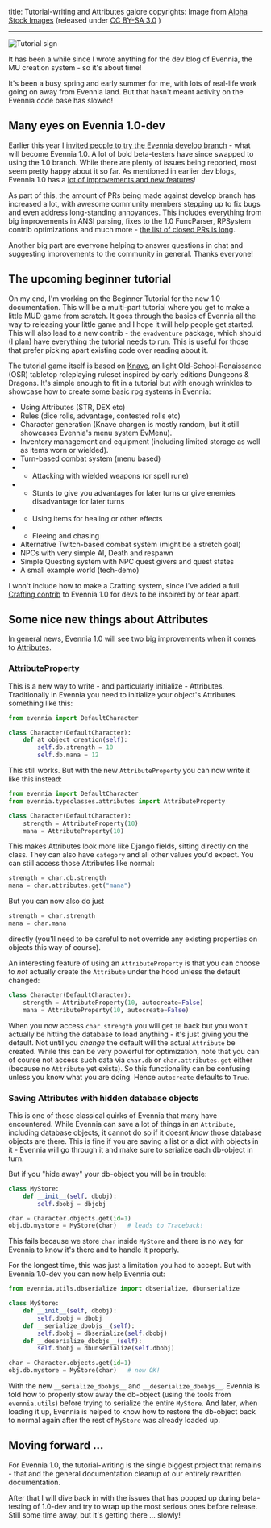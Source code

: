 title: Tutorial-writing and Attributes galore
copyrights: Image from [Alpha Stock Images](http://alphastockimages.com/) (released under [CC BY-SA 3.0](https://creativecommons.org/licenses/by-sa/3.0/) )

---

![Tutorial sign](images/tutorial.jpg)

It has been a while since I wrote anything for the dev blog of Evennia, the MU creation system - so it's about time!

It's been a busy spring and early summer for me, with lots of real-life work going on away from Evennia land. But that hasn't meant activity on the Evennia code base has slowed!

## Many eyes on Evennia 1.0-dev

Earlier this year I [invited people to try the Evennia develop branch](https://github.com/evennia/evennia/discussions/2640) - what will become Evennia 1.0. A lot of bold beta-testers have since swapped to using the 1.0 branch. While there are plenty of issues being reported, most seem pretty happy about it so far. As mentioned in earlier dev blogs, Evennia 1.0 has a [lot of improvements and new features](https://github.com/evennia/evennia/blob/master/CHANGELOG.md)!

As part of this, the amount of PRs being made against develop branch has increased a lot, with awesome community members stepping up to fix bugs and even address long-standing annoyances. This includes everything from big improvements in ANSI parsing, fixes to the 1.0 FuncParser, RPSystem contrib optimizations and much more - [the list of closed PRs is long](https://github.com/evennia/evennia/pulls?page=2&q=is%3Apr+is%3Aclosed).

Another big part are everyone helping to answer questions in chat and suggesting improvements to the community in general. Thanks everyone!


## The upcoming beginner tutorial

On my end, I'm working on the Beginner Tutorial for the new 1.0 documentation. This will be a multi-part tutorial where you get to make a little MUD game from scratch. It goes through the basics of Evennia all the way to releasing your little game and I hope it will help people get started. This will also lead to a new contrib - the `evadventure` package, which should (I plan) have everything the tutorial needs to run. This is useful for those that prefer picking apart existing code over reading about it.

The tutorial game itself is based on [Knave](https://www.gmbinder.com/share/-LZGcbbCQaqjIV0TmLx3), an light Old-School-Renaissance (OSR) tabletop roleplaying ruleset inspired by early editions Dungeons & Dragons. It's simple enough to fit in a tutorial but with enough wrinkles to showcase how to create some basic rpg systems in Evennia:

- Using Attributes (STR, DEX etc)
- Rules (dice rolls, advantage, contested rolls etc)
- Character generation (Knave chargen is mostly random, but it still showcases Evennia's menu system EvMenu).
- Inventory management and equipment (including limited storage as well as items worn or wielded).
- Turn-based combat system (menu based)
- - Attacking with wielded weapons (or spell rune)
- - Stunts to give you advantages for later turns or give enemies disadvantage for later turns
- - Using items for healing or other effects
- - Fleeing and chasing
- Alternative Twitch-based combat system (might be a stretch goal)
- NPCs with very simple AI, Death and respawn
- Simple Questing system with NPC quest givers and quest states
- A small example world (tech-demo)

I won't include how to make a Crafting system, since I've added a full [Crafting contrib](https://www.evennia.com/docs/1.0-dev/Contribs/Contrib-Crafting.html) to Evennia 1.0 for devs to be inspired by or tear apart.

## Some nice new things about Attributes

In general news, Evennia 1.0 will see two big improvements when it comes to [Attributes](https://www.evennia.com/docs/1.0-dev/Components/Attributes.html).

### AttributeProperty

This is a new way to write - and particularly initialize - Attributes. Traditionally in Evennia you need to initialize your object's Attributes something like this:

```python
from evennia import DefaultCharacter

class Character(DefaultCharacter):
    def at_object_creation(self):
        self.db.strength = 10
        self.db.mana = 12
```

This still works. But with the new `AttributeProperty` you can now write it like this instead:

```python
from evennia import DefaultCharacter
from evennia.typeclasses.attributes import AttributeProperty

class Character(DefaultCharacter):
    strength = AttributeProperty(10)
    mana = AttributeProperty(10)
```

This makes Attributes look more like Django fields, sitting directly on the class.  They can also have `category` and all other values you'd expect. You can still access those Attributes like normal:

```python
strength = char.db.strength
mana = char.attributes.get("mana")
```

But you can now also do just

```python
strength = char.strength
mana = char.mana
```

directly (you'll need to be careful to not override any existing properties on objects this way of course).

An interesting feature of using an `AttributeProperty` is that you can choose to _not_ actually create the `Attribute` under the hood unless the default changed:

```python
class Character(DefaultCharacter):
    strength = AttributeProperty(10, autocreate=False)
    mana = AttributeProperty(10, autocreate=False)
```

When you now access `char.strength` you will get `10` back but you won't actually be hitting the database to load anything - it's just giving you the default. Not until you _change_ the default will the actual `Attribute` be created. While this can be very powerful for optimization, note that you can of course not access such data via `char.db` or `char.attributes.get` either (because no `Attribute` yet exists). So this functionality can be confusing unless you know what you are doing. Hence `autocreate` defaults to `True`.

### Saving Attributes with hidden database objects

This is one of those classical quirks of Evennia that many have encountered. While Evennia can save a lot of things in an `Attribute`, including database objects, it cannot do so if it doesnt _know_ those database objects are there. This is fine if you are saving a list or a dict with objects in it - Evennia will go through it and make sure to serialize each db-object in turn.

But if you "hide away" your db-object you will be in trouble:

```python
class MyStore:
    def __init__(self, dbobj):
        self.dbobj = dbjobj

char = Character.objects.get(id=1)
obj.db.mystore = MyStore(char)   # leads to Traceback!
```

This fails because we store `char` inside `MyStore` and there is no way for Evennia to know it's there and to handle it properly.

For the longest time, this was just a limitation you had to accept. But with Evennia 1.0-dev you can now help Evennia out:

```python
from evennia.utils.dbserialize import dbserialize, dbunserialize

class MyStore:
    def __init__(self, dbobj):
        self.dbobj = dbobj
    def __serialize_dbobjs__(self):
        self.dbobj = dbserialize(self.dbobj)
    def __deserialize_dbobjs__(self):
        self.dbobj = dbunserialize(self.dbobj)

char = Character.objects.get(id=1)
obj.db.mystore = MyStore(char)   # now OK!
```

With the new `__serialize_dbobjs__` and `__deserialize_dbobjs__`, Evennia is told how to properly stow away the db-object (using the tools from `evennia.utils`) before trying to serialize the entire `MyStore`. And later, when loading it up, Evennia is helped to know how to restore the db-object back to normal again after the rest of `MyStore` was already loaded up.


## Moving forward ...

For Evennia 1.0, the tutorial-writing is the single biggest project that remains - that and the general documentation cleanup of our entirely rewritten documentation.

After that I will dive back in with the issues that has popped up during beta-testing of 1.0-dev and try to wrap up the most serious ones before release. Still some time away, but it's getting there ... slowly!
